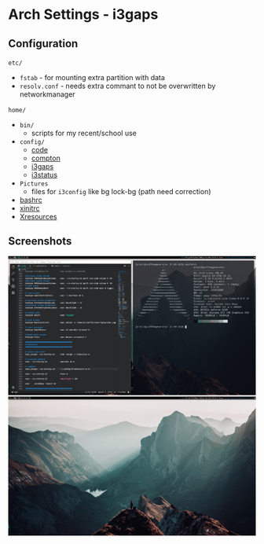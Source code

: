 # Arch Settings - i3gaps

## Configuration

`etc/`

- `fstab` - for mounting extra partition with data
- `resolv.conf` - needs extra commant to not be overwritten by networkmanager

`home/`

- `bin/`
  - scripts for my recent/school use
- `config/`
  - [code](https://wiki.archlinux.org/index.php/Visual_Studio_Code)
  - [compton](https://wiki.archlinux.org/index.php/Compton)
  - [i3gaps](https://wiki.archlinux.org/index.php/I3)
  - [i3status](https://wiki.archlinux.org/index.php/I3#i3status)
- `Pictures`
  - files for `i3config` like bg lock-bg (path need correction)
- [bashrc](https://wiki.archlinux.org/index.php/Bash#Configuration_files)
- [xinitrc](https://wiki.archlinux.org/index.php/Xinit#xinitrc)
- [Xresources](https://wiki.archlinux.org/index.php/X_resources)

## Screenshots

![alt text](./images/screenshot1.jpg "screenshot 1")
![alt text](./images/screenshot2.jpg "screenshot 2")